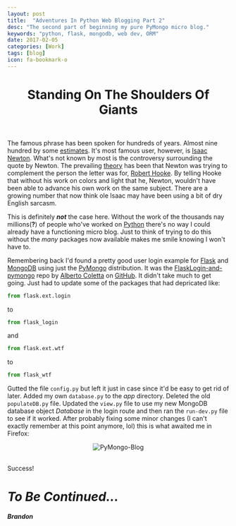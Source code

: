 ```yaml
---
layout: post
title:  "Adventures In Python Web Blogging Part 2"
desc: "The second part of beginning my pure PyMongo micro blog."
keywords: "python, flask, mongodb, web dev, ORM"
date: 2017-02-05
categories: [Work]
tags: [blog]
icon: fa-bookmark-o
---
```


<h1 style="text-align: center;">Standing On The Shoulders Of Giants</h1>
<br>

The famous phrase has been spoken for hundreds of years. Almost nine hundred by 
some [estimates](https://en.wikipedia.org/wiki/Standing_on_the_shoulders_of_giants). 
It's most famous user, however, is [Isaac Newton](https://en.wikipedia.org/wiki/Isaac_Newton). What's not known by
most is the controversy surrounding the quote by Newton. The prevailing [theory](https://www.brainpickings.org/2016/02/16/newton-standing-on-the-shoulders-of-giants/) has
been that Newton was trying to complement the person the letter was for, [Robert Hooke](https://en.wikipedia.org/wiki/Robert_Hooke).
By telling Hooke that without his work on colors and light that he, Newton, wouldn't 
have been able to advance his own work on the same subject. There are a growing 
number that now think ole Isaac may have been using a bit of dry English sarcasm.

This is definitely **_not_** the case here. Without the work of the thousands nay 
millions(**?**) of people who've worked on [Python](https://www.python.org/) there's no way I could already have 
a functioning micro blog. Just to think of trying to do this without the *_many_* 
packages now available makes me smile knowing I won't have to. 

Remembering back I'd found a pretty good user login example for [Flask](http://flask.pocoo.org/) and [MongoDB](https://www.mongodb.com/)
using just the [PyMongo](https://api.mongodb.com/python/current/) distribution. It was the [FlaskLogin-and-pymongo](https://github.com/boh717/FlaskLogin-and-pymongo) repo by [Alberto 
Coletta](https://github.com/boh717) on [GitHub](https://github.com/). It didn't take much to get going. Just had to update some of the 
packages that had depricated like:

```python
from flask.ext.login 
```
to

```python
from flask_login
```

and

```python
from flask.ext.wtf
```

to

```python
from flask_wtf
```

Gutted the file `config.py` but left it just in case since it'd be easy to get rid of later.
Added my own `database.py` to the *app* directory. Deleted the old `populateDB.py` file.
Updated the `view.py` file to use my new MongoDB database object *Database* in the login route and then 
ran the `run-dev.py` file to see if it worked. After probably fixing some minor changes (I can't 
exactly remember at this point anymore, lol) this is what awaited me in Firefox:

<div style="text-align: center;">
<img align="center" src="https://ideletemyself.github.io/static/assets/img/blog/blog images/pymongo-ss1.png" alt="PyMongo-Blog"></div>
<br>

Success!


# *To Be Continued...*

**_Brandon_**
